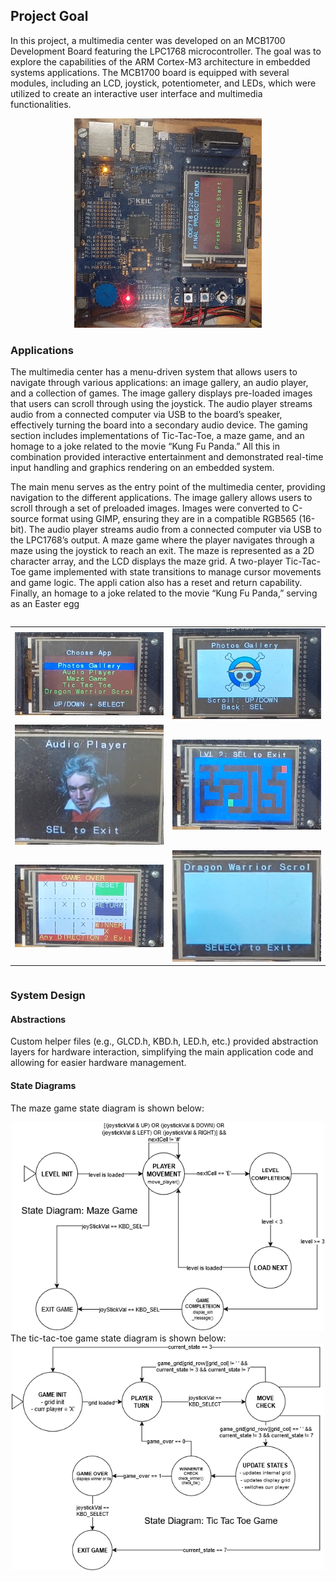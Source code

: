 ## Project Goal
In this project, a multimedia center was developed on an MCB1700 Development Board featuring the LPC1768 microcontroller. The goal was to explore the capabilities of the ARM Cortex-M3 architecture in embedded systems applications. The MCB1700 board is equipped with several modules, including an LCD, joystick, potentiometer, and LEDs, which were utilized to create an interactive user interface and multimedia functionalities.

<div style="text-align: center;">
    <img src = "README_images/board_init.png" alt="MCB1700 Devboard" width="300">
</div>

### Applications
The multimedia center has a menu-driven system that allows users to navigate through various applications: an image gallery, an audio player, and a collection of games. The image gallery displays pre-loaded images that users can scroll through using the joystick. The audio player streams audio from a connected computer via USB to the board’s speaker, effectively turning the board into a secondary audio device. The gaming section includes implementations of Tic-Tac-Toe, a maze game, and an homage to a joke related to the movie “Kung Fu Panda.” All this in combination provided interactive entertainment and demonstrated real-time input handling and graphics rendering on an embedded system.


The main menu serves as the entry point of the multimedia center, providing navigation to the different applications. The image gallery allows users to scroll through a set of preloaded images. Images were converted to C-source format using GIMP, ensuring they are in a compatible RGB565 (16-bit). The audio player streams audio from a connected computer via USB to the LPC1768’s output. A maze game where the player navigates through a maze using the joystick to reach an exit. The maze is represented as a 2D character array, and the LCD displays the maze grid. A two-player Tic-Tac-Toe game implemented with state transitions to manage cursor movements and game logic. The appli cation also has a reset and return capability. Finally, an homage to a joke related to the movie “Kung Fu Panda,” serving as an Easter egg

<div style="display: flex; justify-content: center">
    <table>
    <tr>
        <td><img src="README_images/main_menu_cursor_on_photoGallery.png" alt="Main Menu" width="300"/></td>
        <td><img src="README_images/photo_gallery_onePiece.png" alt="Photo Gallery - One Piece Logo" width="300"/></td>
    </tr>
    <tr>
        <td><img src="README_images/audio_player.png" alt="Audio Player program featuring Beethoven" width="300"/></td>
        <td><img src="README_images/maze_game_1.png" alt="Maze Game Level 2" width="300"/></td>
    </tr>
    <tr>
        <td><img src="README_images/tac_tac_toe_X_win.png" alt="Tic Tac Toe - Player X Wins" width="300"/></td>
        <td><img src="README_images/dragon_warrior_scroll.png" alt="Dragon Warriro Scroll (empty screen)" width="300"/></td>
    </tr>
    </table>
</div>

### System Design
#### Abstractions
Custom helper files (e.g., GLCD.h, KBD.h, LED.h, etc.) provided abstraction layers for hardware interaction, simplifying the main application code and allowing for easier hardware management.
#### State Diagrams
The maze game state diagram is shown below:
<div style="text-align: center;">
    <img src = "README_images/coe718_maze_state_machine.drawio.png" alt="Maze Game State Diagram" width="500">
</div>
The tic-tac-toe game state diagram is shown below:
<div style="text-align: center;">
    <img src = "README_images/coe718_project_tictactoe_state_machine.drawio.png" alt="Maze Game State Diagram" width="500">
</div>